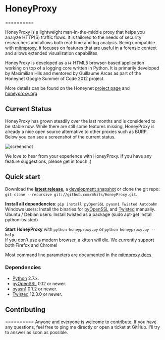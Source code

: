 # HoneyProxy
==========

HoneyProxy is a lightweight man-in-the-middle proxy that helps you analyze HTTP(S) traffic flows. It is tailored to the needs of 
security researchers and allows both real-time and log analysis. Being compatible with [mitmproxy](http://mitmproxy.org/), it focuses on features
that are useful in a forensic context and allows extended visualization capabilites.

HoneyProxy is developed as a <img src="http://www.w3.org/html/logo/downloads/HTML5_Badge.svg" alt="HTML5" height=12> 
HTML5 browser-based application working on top of a logging core written in Python. 
It is primarily developed by Maximilian Hils and mentored by Guillaume Arcas as part of the Honeynet Google Summer of Code 2012 project.

More details can be found on the Honeynet [project page](https://honeynet.org/gsoc/slot10) and [honeyproxy.org](http://honeyproxy.org).

## Current Status

HoneyProxy has grown steadily over the last months and is considered to be stable now. While there are still some features missing, HoneyProxy is already a nice open source alternative to other proxies such as BURP. Below you can see a screenshot of the current status.

![screenshot](http://honeyproxy.org/img/current-status.png)

We love to hear from your experience with HoneyProxy. If you have any feature suggestions, please get in touch :)

## Quick start

Download the [**latest release**](http://honeyproxy.org/download/honeyproxy-latest.zip), a [development snapshot](http://honeyproxy.org/download.html) or clone the git repo: `git clone --recursive git://github.com/mhils/HoneyProxy.git`.

**Install all dependencies**: `pip install pyOpenSSL pyasn1 Twisted Autobahn`   
Windows users: Install the binaries for [pyOpenSSL](http://pypi.python.org/pypi/pyOpenSSL) and [Twisted](http://twistedmatrix.com/trac/wiki/Downloads) manually.   
Ubuntu / Debian users: Install twisted as a package (sudo apt-get install python-twisted)

**Start HoneyProxy** with `python honeyproxy.py` or `python honeyproxy.py --help`.   
If you don't use a modern browser, a kitten will die. We currently support both Firefox and Chrome!

Most command line parameters are documented in the [mitmproxy docs](http://mitmproxy.org/doc/index.html).

### Dependencies
* [Python](http://www.python.org) 2.7.x.
* [pyOpenSSL](http://pypi.python.org/pypi/pyOpenSSL) 0.12 or newer.
* [pyasn1](http://pypi.python.org/pypi/pyasn1) 0.1.2 or newer.
* [Twisted](http://twistedmatrix.com/) 12.3.0 or newer.

## Contributing
==========
Anyone and everyone is welcome to contribute. If you have any questions, feel free to ping me directly or open a ticket at GitHub. I'll try to answer as soon as possible.